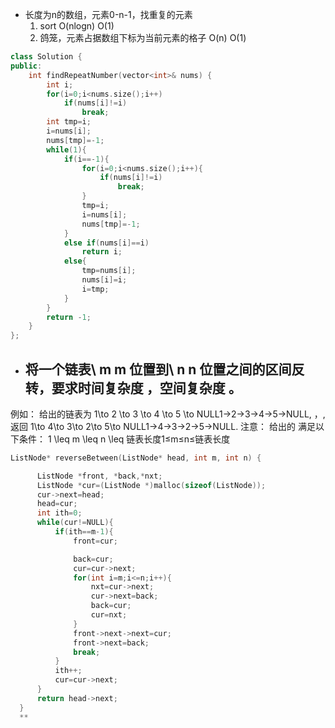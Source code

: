 + 长度为n的数组，元素0-n-1，找重复的元素
  1. sort O(nlogn) O(1)
  2. 鸽笼，元素占据数组下标为当前元素的格子 O(n) O(1)
```c++
class Solution {
public:
    int findRepeatNumber(vector<int>& nums) {
        int i;
        for(i=0;i<nums.size();i++)
            if(nums[i]!=i)
                break;
        int tmp=i;
        i=nums[i];
        nums[tmp]=-1;
        while(1){
            if(i==-1){
                for(i=0;i<nums.size();i++){
                    if(nums[i]!=i)
                        break;
                }
                tmp=i;
                i=nums[i];
                nums[tmp]=-1;
            }
            else if(nums[i]==i)
                return i;
            else{
                tmp=nums[i];
                nums[i]=i;
                i=tmp;
            }
        }
        return -1;
    }
};
```
+ ## 将一个链表\ m m 位置到\ n n 位置之间的区间反转，要求时间复杂度 ，空间复杂度 。
例如：
给出的链表为 1\to 2 \to 3 \to 4 \to 5 \to NULL1→2→3→4→5→NULL, ，,
返回 1\to 4\to 3\to 2\to 5\to NULL1→4→3→2→5→NULL.
注意：
给出的 满足以下条件：
1 \leq m \leq n \leq 链表长度1≤m≤n≤链表长度

```c++
ListNode* reverseBetween(ListNode* head, int m, int n) {

      ListNode *front, *back,*nxt;
      ListNode *cur=(ListNode *)malloc(sizeof(ListNode));
      cur->next=head;
      head=cur;
      int ith=0;
      while(cur!=NULL){
          if(ith==m-1){
              front=cur;

              back=cur;
              cur=cur->next;
              for(int i=m;i<=n;i++){
                  nxt=cur->next;
                  cur->next=back;
                  back=cur;
                  cur=nxt;
              }
              front->next->next=cur;
              front->next=back;
              break;
          }
          ith++;
          cur=cur->next;
      }
      return head->next;
  }
  **
```
